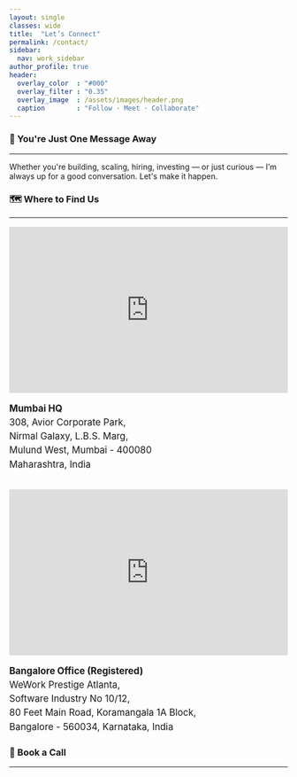 ```yaml
---
layout: single
classes: wide
title:  "Let’s Connect"
permalink: /contact/
sidebar:
  nav: work_sidebar
author_profile: true
header:
  overlay_color  : "#000"
  overlay_filter : "0.35"
  overlay_image  : /assets/images/header.png
  caption        : "Follow · Meet · Collaborate"
---
```


### 💬 You're Just One Message Away
---

Whether you're building, scaling, hiring, investing — or just curious — I’m always up for a good conversation. Let's make it happen.

### 🗺️ Where to Find Us
---

<div style="display: flex; flex-wrap: wrap; gap: 2rem; margin-top: 1rem">

<!-- Mumbai Office -->
<div style="flex: 1 1 360px; min-width: 280px">
  <iframe
    src="https://www.google.com/maps/embed?pb=!1m18!1m12!1m3!1d3768.5263231806!2d72.9413734!3d19.1722008!2m3!1f0!2f0!3f0!3m2!1i1024!2i768!4f13.1!3m3!1m2!1s0x3be7b900111d2079%3A0xca415a70d9c4c385!2sOstrich%20AI!5e0!3m2!1sen!2sin!4v1751377000021!5m2!1sen!2sin"
    width="100%" height="300" style="border:0"
    loading="lazy" referrerpolicy="no-referrer-when-downgrade">
  </iframe>
  <p style="margin: 1rem 0 0; font-size: 1.05rem; line-height: 1.5">
    <strong>Mumbai HQ</strong><br/>
    308, Avior Corporate Park,<br/>
    Nirmal Galaxy, L.B.S. Marg,<br/>
    Mulund West, Mumbai - 400080<br/>
    Maharashtra, India
  </p>
</div>

<!-- Bangalore Office -->
<div style="flex: 1 1 360px; min-width: 280px">
  <iframe
    src="https://www.google.com/maps/embed?pb=!1m18!1m12!1m3!1d3888.6696074500633!2d77.63031671128184!3d12.92894398732982!2m3!1f0!2f0!3f0!3m2!1i1024!2i768!4f13.1!3m3!1m2!1s0x3bae15001e73e70b%3A0xf8ac26f30ce87695!2sOstrich%20AI!5e0!3m2!1sen!2sin!4v1751384186075!5m2!1sen!2sin"
    width="100%" height="300" style="border:0"
    loading="lazy" referrerpolicy="no-referrer-when-downgrade">
  </iframe>
  <p style="margin: 1rem 0 0; font-size: 1.05rem; line-height: 1.5">
    <strong>Bangalore Office (Registered)</strong><br/>
    WeWork Prestige Atlanta,<br/>
    Software Industry No 10/12,<br/>
    80 Feet Main Road, Koramangala 1A Block,<br/>
    Bangalore - 560034, Karnataka, India
  </p>
</div>

</div>

### 📅 Book a Call
---
<!-- Calendly inline widget begin -->
<div class="calendly-inline-widget" data-url="https://calendly.com/thakkarmihir?hide_landing_page_details=1&hide_gdpr_banner=1" style="min-width:320px;height:700px;"></div>
<script type="text/javascript" src="https://assets.calendly.com/assets/external/widget.js" async></script>
<!-- Calendly inline widget end -->

